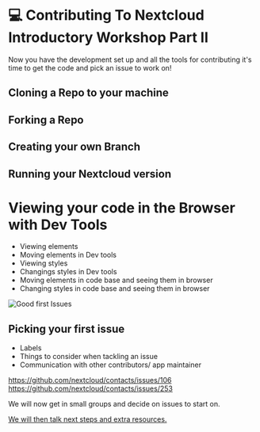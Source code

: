 # :computer: Contributing To Nextcloud Introductory Workshop Part II

Now you have the development set up and all the tools for contributing it's time to get the code and pick an issue to work on!

## Cloning a Repo to your machine 

## Forking a Repo

## Creating your own Branch

## Running your Nextcloud version

# Viewing your code in the Browser with Dev Tools

* Viewing elements
* Moving elements in Dev tools
* Viewing styles
* Changings styles in Dev tools
* Moving elements in code base and seeing them in browser
* Changing styles in code base and seeing them in browser

![Good first Issues](https://github.com/sleepypioneer/ContributingToNextcloudIntroductoryWorkshop/images/blob/master/goodfiratissues.png)

## Picking your first issue

* Labels
* Things to consider when tackling an issue
* Communication with other contributors/ app maintainer

https://github.com/nextcloud/contacts/issues/106
https://github.com/nextcloud/contacts/issues/253

We will now get in small groups and decide on issues to start on.

[We will then talk next steps and extra resources.]()
